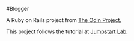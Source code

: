 #Blogger

A Ruby on Rails project from [The Odin Project.](http://www.theodinproject.com/web-development-101/ruby-on-rails)

This project follows the tutorial at [Jumpstart Lab.](http://tutorials.jumpstartlab.com/projects/blogger.html)
